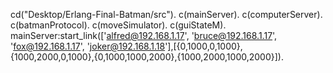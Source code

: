cd("Desktop/Erlang-Final-Batman/src").
c(mainServer).
c(computerServer).
c(batmanProtocol).
c(moveSimulator).
c(guiStateM).
mainServer:start_link(['alfred@192.168.1.17', 'bruce@192.168.1.17', 'fox@192.168.1.17', 'joker@192.168.1.18'],[{0,1000,0,1000},{1000,2000,0,1000},{0,1000,1000,2000},{1000,2000,1000,2000}]).
